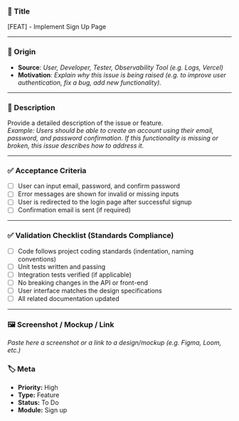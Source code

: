 ### 📝 Title  
[FEAT] - Implement Sign Up Page

---

### 📄 Origin  
- **Source**: _User, Developer, Tester, Observability Tool (e.g. Logs, Vercel)_  
- **Motivation**: _Explain why this issue is being raised (e.g. to improve user authentication, fix a bug, add new functionality)._

---

### 📜 Description  
Provide a detailed description of the issue or feature.  
_Example: Users should be able to create an account using their email, password, and password confirmation. If this functionality is missing or broken, this issue describes how to address it._

---

### ✅ Acceptance Criteria  
- [ ] User can input email, password, and confirm password  
- [ ] Error messages are shown for invalid or missing inputs  
- [ ] User is redirected to the login page after successful signup  
- [ ] Confirmation email is sent (if required)

---

### ✅ Validation Checklist (Standards Compliance)  
- [ ] Code follows project coding standards (indentation, naming conventions)  
- [ ] Unit tests written and passing  
- [ ] Integration tests verified (if applicable)  
- [ ] No breaking changes in the API or front-end  
- [ ] User interface matches the design specifications  
- [ ] All related documentation updated

---

### 🖼️ Screenshot / Mockup / Link  
_Paste here a screenshot or a link to a design/mockup (e.g. Figma, Loom, etc.)_


### 🏷️ Meta  
- **Priority:** High  
- **Type:** Feature  
- **Status:** To Do  
- **Module:** Sign up   

